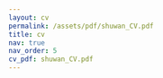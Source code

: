 ```yaml
---
layout: cv
permalink: /assets/pdf/shuwan_CV.pdf
title: cv
nav: true
nav_order: 5
cv_pdf: shuwan_CV.pdf
---
```



